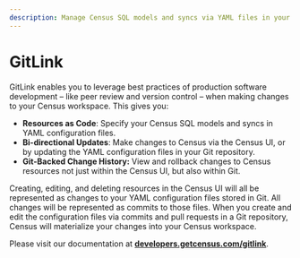 ```yaml
---
description: Manage Census SQL models and syncs via YAML files in your Git repository.
---
```


# GitLink

GitLink enables you to leverage best practices of production software development – like peer review and version control – when making changes to your Census workspace. This gives you:

* **Resources as Code**: Specify your Census SQL models and syncs in YAML configuration files.
* **Bi-directional Updates**: Make changes to Census via the Census UI, or by updating the YAML configuration files in your Git repository.
* **Git-Backed Change History:** View and rollback changes to Census resources not just within the Census UI, but also within Git.

Creating, editing, and deleting resources in the Census UI will all be represented as changes to your YAML configuration files stored in Git. All changes will be represented as commits to those files. When you create and edit the configuration files via commits and pull requests in a Git repository, Census will materialize your changes into your Census workspace.

Please visit our documentation at [**developers.getcensus.com/gitlink**](https://developers.getcensus.com/gitlink).